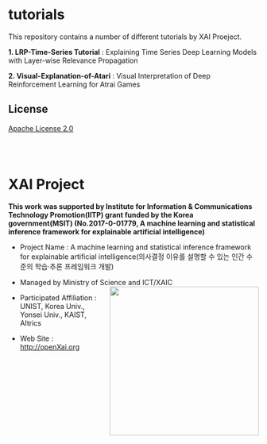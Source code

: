 # tutorials

This repository contains a number of different tutorials by XAI Proeject.

**1. LRP-Time-Series Tutorial** : Explaining Time Series Deep Learning Models with Layer-wise Relevance Propagation

**2. Visual-Explanation-of-Atari** : Visual Interpretation of Deep Reinforcement Learning for Atrai Games


## License
[Apache License 2.0](https://github.com/OpenXAIProject/tutorials/blob/master/LICENSE "Apache")


<br /> 
<br />

# XAI Project 

**This work was supported by Institute for Information & Communications Technology Promotion(IITP) grant funded by the Korea government(MSIT) (No.2017-0-01779, A machine learning and statistical inference framework for explainable artificial intelligence)**

+ Project Name : A machine learning and statistical inference framework for explainable artificial intelligence(의사결정 이유를 설명할 수 있는 인간 수준의 학습·추론 프레임워크 개발)

+ Managed by Ministry of Science and ICT/XAIC <img align="right" src="http://xai.unist.ac.kr/static/img/logos/XAIC_logo.png" width=300px>

+ Participated Affiliation : UNIST, Korea Univ., Yonsei Univ., KAIST, AItrics  

+ Web Site : <http://openXai.org>

